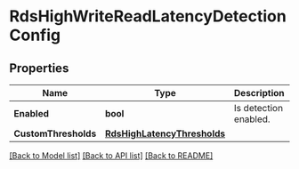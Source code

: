 # RdsHighWriteReadLatencyDetectionConfig

## Properties
Name | Type | Description | Notes
------------ | ------------- | ------------- | -------------
**Enabled** | **bool** | Is detection enabled. | 
**CustomThresholds** | [**RdsHighLatencyThresholds**](RdsHighLatencyThresholds.md) |  | [optional] 

[[Back to Model list]](../README.md#documentation-for-models) [[Back to API list]](../README.md#documentation-for-api-endpoints) [[Back to README]](../README.md)


